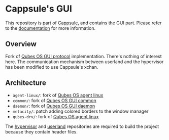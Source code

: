 # Cappsule's GUI

This repository is part of [Cappsule](https://github.com/cappsule), and contains
the GUI part. Please refer to the
[documentation](https://github.com/cappsule/doc/) for more information.



## Overview

Fork of [Qubes OS GUI protocol](https://www.qubes-os.org/doc/gui/)
implementation. There's nothing of interest here. The communication mechanism
between userland and the hypervisor has been modified to use Cappsule's xchan.



## Architecture

- `agent-linux/`: fork of
  [Qubes OS agent linux](https://github.com/QubesOS/qubes-gui-agent-linux)
- `common/`: fork of
  [Qubes OS GUI common](https://github.com/QubesOS/qubes-gui-common)
- `daemon/`: fork of
  [Qubes OS GUI daemon](https://github.com/QubesOS/qubes-gui-daemon)
- `metacity/`: patch adding colored borders to the window manager
- `qubes-drv/`: fork of
  [Qubes OS agent linux](https://github.com/QubesOS/qubes-gui-agent-linux)

The [hypervisor](https://github.com/cappsule/hypervisor/) and
[userland](https://github.com/cappsule/userland/) repositories are required to
build the project because they contain header files.
